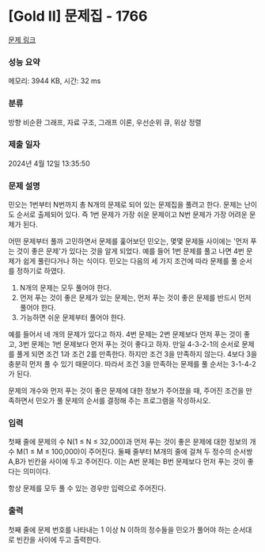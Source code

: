 # [Gold II] 문제집 - 1766 

[문제 링크](https://www.acmicpc.net/problem/1766) 

### 성능 요약

메모리: 3944 KB, 시간: 32 ms

### 분류

방향 비순환 그래프, 자료 구조, 그래프 이론, 우선순위 큐, 위상 정렬

### 제출 일자

2024년 4월 12일 13:35:50

### 문제 설명

<p>민오는 1번부터 N번까지 총 N개의 문제로 되어 있는 문제집을 풀려고 한다. 문제는 난이도 순서로 출제되어 있다. 즉 1번 문제가 가장 쉬운 문제이고 N번 문제가 가장 어려운 문제가 된다.</p>

<p>어떤 문제부터 풀까 고민하면서 문제를 훑어보던 민오는, 몇몇 문제들 사이에는 '먼저 푸는 것이 좋은 문제'가 있다는 것을 알게 되었다. 예를 들어 1번 문제를 풀고 나면 4번 문제가 쉽게 풀린다거나 하는 식이다. 민오는 다음의 세 가지 조건에 따라 문제를 풀 순서를 정하기로 하였다.</p>

<ol>
	<li>N개의 문제는 모두 풀어야 한다.</li>
	<li>먼저 푸는 것이 좋은 문제가 있는 문제는, 먼저 푸는 것이 좋은 문제를 반드시 먼저 풀어야 한다.</li>
	<li>가능하면 쉬운 문제부터 풀어야 한다.</li>
</ol>

<p>예를 들어서 네 개의 문제가 있다고 하자. 4번 문제는 2번 문제보다 먼저 푸는 것이 좋고, 3번 문제는 1번 문제보다 먼저 푸는 것이 좋다고 하자. 만일 4-3-2-1의 순서로 문제를 풀게 되면 조건 1과 조건 2를 만족한다. 하지만 조건 3을 만족하지 않는다. 4보다 3을 충분히 먼저 풀 수 있기 때문이다. 따라서 조건 3을 만족하는 문제를 풀 순서는 3-1-4-2가 된다.</p>

<p>문제의 개수와 먼저 푸는 것이 좋은 문제에 대한 정보가 주어졌을 때, 주어진 조건을 만족하면서 민오가 풀 문제의 순서를 결정해 주는 프로그램을 작성하시오.</p>

### 입력 

 <p>첫째 줄에 문제의 수 N(1 ≤ N ≤ 32,000)과 먼저 푸는 것이 좋은 문제에 대한 정보의 개수 M(1 ≤ M ≤ 100,000)이 주어진다. 둘째 줄부터 M개의 줄에 걸쳐 두 정수의 순서쌍 A,B가 빈칸을 사이에 두고 주어진다. 이는 A번 문제는 B번 문제보다 먼저 푸는 것이 좋다는 의미이다.</p>

<p>항상 문제를 모두 풀 수 있는 경우만 입력으로 주어진다.</p>

### 출력 

 <p>첫째 줄에 문제 번호를 나타내는 1 이상 N 이하의 정수들을 민오가 풀어야 하는 순서대로 빈칸을 사이에 두고 출력한다.</p>

